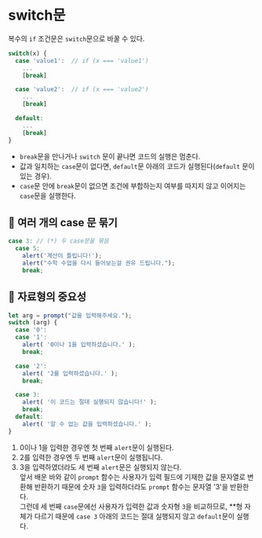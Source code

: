 # switch문

복수의 `if` 조건문은 `switch`문으로 바꿀 수 있다.

```jsx
switch(x) {
  case 'value1':  // if (x === 'value1')
    ...
    [break]

  case 'value2':  // if (x === 'value2')
    ...
    [break]

  default:
    ...
    [break]
}
```
- `break`문을 만나거나 `switch` 문이 끝나면 코드의 실행은 멈춘다.
- 값과 일치하는 `case`문이 없다면, `default`문 아래의 코드가 실행된다(`default` 문이 있는 경우).
- `case`문 안에 `break`문이 없으면 조건에 부합하는지 여부를 따지지 않고 이어지는 `case`문을 실행한다.

## 💛 여러 개의 case 문 묶기

```jsx
case 3: // (*) 두 case문을 묶음
  case 5:
    alert('계산이 틀립니다!');
    alert("수학 수업을 다시 들어보는걸 권유 드립니다.");
    break;
```

## 💛 자료형의 중요성
```jsx
let arg = prompt("값을 입력해주세요.");
switch (arg) {
  case '0':
  case '1':
    alert( '0이나 1을 입력하셨습니다.' );
    break;

  case '2':
    alert( '2를 입력하셨습니다.' );
    break;

  case 3:
    alert( '이 코드는 절대 실행되지 않습니다!' );
    break;
  default:
    alert( '알 수 없는 값을 입력하셨습니다.' );
}
```
1. 0이나 1을 입력한 경우엔 첫 번째 `alert`문이 실행된다.
2. 2를 입력한 경우엔 두 번째 `alert`문이 실행됩니다.
3. 3을 입력하였더라도 세 번째 `alert`문은 실행되지 않는다. <br />
   앞서 배운 바와 같이 `prompt` 함수는 사용자가 입력 필드에 기재한 값을 문자열로 변환해 반환하기 때문에 숫자 `3`을 입력하더라도 `prompt` 함수는 문자열 '3'을 반환한다. <br />
   그런데 세 번째 `case`문에선 사용자가 입력한 값과 숫자형 `3`을 비교하므로, **형 자체가 다르기 때문에 `case 3` 아래의 코드는 절대 실행되지 않고 `default`문이 실행다.

